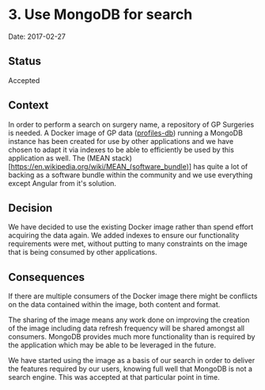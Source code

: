 # 3. Use MongoDB for search

Date: 2017-02-27

## Status

Accepted

## Context

In order to perform a search on surgery name, a repository of GP Surgeries is needed.
A Docker image of GP data
([profiles-db](https://hub.docker.com/r/nhsuk/profiles-db/)) running a MongoDB
instance has been created for use by other applications and we have chosen to adapt it
via indexes to be able to efficiently be used by this application as well.
The (MEAN stack)[https://en.wikipedia.org/wiki/MEAN_(software_bundle)] has quite a lot of backing as a
software bundle within the community and we use everything except Angular from it's solution.

## Decision

We have decided to use the existing Docker image rather than spend effort
acquiring the data again. We added indexes to ensure our functionality requirements were met, 
without putting to many constraints on the image that is being consumed by other applications.

## Consequences

If there are multiple consumers of the Docker image there might be conflicts on
the data contained within the image, both content and format.

The sharing of the image means any work done on improving the creation of the
image including data refresh frequency will be shared amongst all consumers.
MongoDB provides much more functionality than is required by the application
which may be able to be leveraged in the future.

We have started using the image as a basis of our search in order to deliver the features required
by our users, knowing full well that MongoDB is not a search engine. This was accepted at that 
particular point in time.